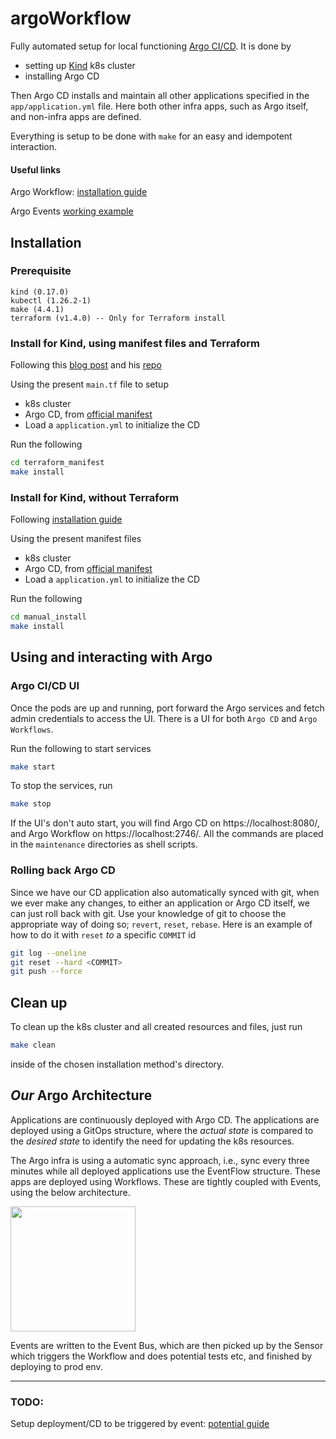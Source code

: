 # argoWorkflow
Fully automated setup for local functioning [Argo CI/CD](https://argoproj.github.io/). It is done by
* setting up [Kind](https://kind.sigs.k8s.io/) k8s cluster
* installing Argo CD

Then Argo CD installs and maintain all other applications specified in the `app/application.yml` file. Here both other infra apps, such as Argo itself, and non-infra apps are defined.

Everything is setup to be done with `make` for an easy and idempotent interaction.

#### Useful links
Argo Workflow: [installation guide](https://argoproj.github.io/argo-workflows/quick-start/)

Argo Events [working example](https://gist.github.com/vfarcic/a0a7ff04a7e22409cdfd8b466edb4e48)

## Installation
### Prerequisite
```
kind (0.17.0)
kubectl (1.26.2-1)
make (4.4.1)
terraform (v1.4.0) -- Only for Terraform install
```

### Install for Kind, using manifest files and Terraform
Following this [blog post](https://betterprogramming.pub/how-to-set-up-argo-cd-with-terraform-to-implement-pure-gitops-d5a1d797926a) and his [repo](https://github.com/bharatmicrosystems/argo-cd-example/blob/main/terraform/main.tf)

Using the present `main.tf` file to setup
* k8s cluster
* Argo CD, from [official manifest](https://raw.githubusercontent.com/argoproj/argo-cd/stable/manifests/install.yaml)
* Load a `application.yml` to initialize the CD

Run the following
```bash
cd terraform_manifest
make install
```

### Install for Kind, without Terraform
Following [installation guide](https://argo-cd.readthedocs.io/en/stable/getting_started/#1-install-argo-cd)

Using the present manifest files
* k8s cluster
* Argo CD, from [official manifest](https://raw.githubusercontent.com/argoproj/argo-cd/stable/manifests/install.yaml)
* Load a `application.yml` to initialize the CD

Run the following
```bash
cd manual_install
make install
```

## Using and interacting with Argo

### Argo CI/CD UI
Once the pods are up and running, port forward the Argo services and fetch admin credentials to access the UI. There is a UI for both `Argo CD` and `Argo Workflows`.

Run the following to start services
```bash
make start
```
To stop the services, run
```bash
make stop
```

If the UI's don't auto start, you will find Argo CD on https://localhost:8080/, and Argo Workflow on https://localhost:2746/. All the commands are placed in the `maintenance` directories as shell scripts.

### Rolling back Argo CD
Since we have our CD application also automatically synced with git, when we ever make any changes, to either an application or Argo CD itself, we can just roll back with git. Use your knowledge of git to choose the appropriate way of doing so; `revert`, `reset`, `rebase`. Here is an example of how to do it with `reset` *to* a specific `COMMIT` id
```bash
git log --oneline
git reset --hard <COMMIT>
git push --force
```

## Clean up
To clean up the k8s cluster and all created resources and files, just run
```bash
make clean
```
inside of the chosen installation method's directory.

## *Our* Argo Architecture
Applications are continuously deployed with Argo CD. The applications are deployed using a GitOps structure, where the *actual state* is compared to the *desired state* to identify the need for updating the k8s resources.

The Argo infra is using a automatic sync approach, i.e., sync every three minutes while all deployed applications use the EventFlow structure. These apps are deployed using Workflows. These are tightly coupled with Events, using the below architecture.

<img src="https://argoproj.github.io/argo-events/assets/argo-events-architecture.png" alt="" style="height: 200px; width: auto;"/>

Events are written to the Event Bus, which are then picked up by the Sensor which triggers the Workflow and does potential tests etc, and finished by deploying to prod env.

---

### TODO:
Setup deployment/CD to be triggered by event: [potential guide](https://www.atlantbh.com/implementing-ci-cd-pipeline-using-argo-workflows-and-argo-events/)
